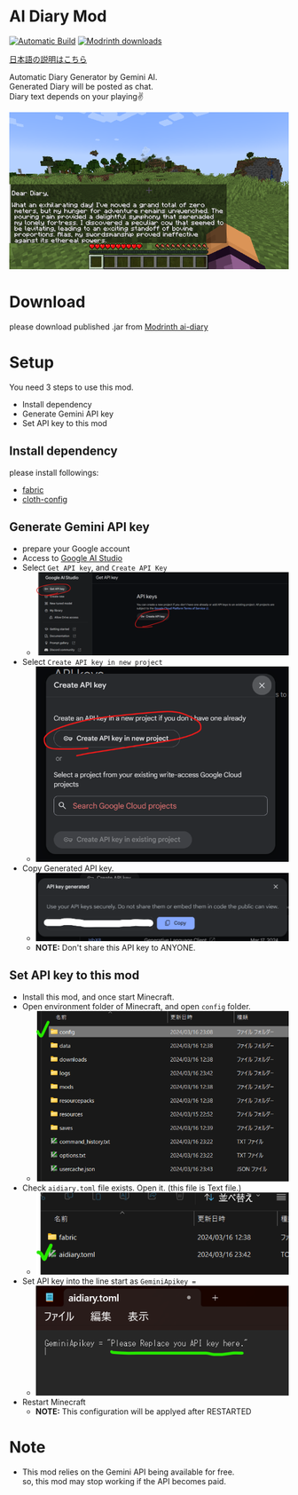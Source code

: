 # AI Diary Mod

[![Automatic Build](https://github.com/datsuns/mc-ai-diary/actions/workflows/build.yml/badge.svg)](https://github.com/datsuns/mc-ai-diary/actions/workflows/build.yml)
[![Modrinth downloads](https://img.shields.io/modrinth/dt/NBv764f5?logo=modrinth&label=Modrinth&color=2200FF)](https://modrinth.com/mod/ai-diary)

[日本語の説明はこちら](./README.ja.md)

Automatic Diary Generator by Gemini AI.  
Generated Diary will be posted as chat.  
Diary text depends on your playing✌️

![Play Screen](./images/screenshot.png)

# Download

please download published .jar from [Modrinth ai-diary](https://modrinth.com/mod/ai-diary/versions#all-versions)

# Setup

You need 3 steps to use this mod. 
+ Install dependency
+ Generate Gemini API key
+ Set API key to this mod

## Install dependency

please install followings:

* [fabric](https://modrinth.com/mod/fabric-api)
* [cloth-config](https://modrinth.com/mod/cloth-config)

## Generate Gemini API key

* prepare your Google account
* Access to [Google AI Studio](https://aistudio.google.com/)
* Select `Get API key`, and `Create API Key`
  * ![Select API Key](./images/setup_01_select_get_api_key.png)
* Select `Create API key in new project`
  * ![Create API key](./images/setup_02_generate_api_key.png)
* Copy Generated API key.
  * ![save API Key](./images/setup_03_copy_api_key.png)
  * **NOTE:** Don't share this API key to ANYONE.

## Set API key to this mod

* Install this mod, and once start Minecraft.
* Open environment folder of Minecraft, and open `config` folder.
   * ![config location](./images/config_01_location.png)
* Check `aidiary.toml` file exists. Open it. (this file is Text file.)
  * ![the config file](./images/config_02_config_file.png)
* Set API key into the line start as `GeminiApikey = `
  * ![the config file](./images/config_03_replace_api_key.png)
* Restart Minecraft
  * **NOTE:** This configuration will be applyed after RESTARTED

# Note

* This mod relies on the Gemini API being available for free.  
  so, this mod may stop working if the API becomes paid.
